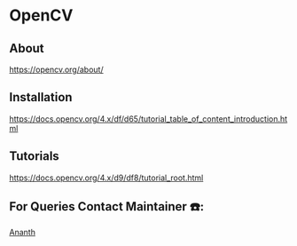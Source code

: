 # OpenCV

## About
https://opencv.org/about/

## Installation
https://docs.opencv.org/4.x/df/d65/tutorial_table_of_content_introduction.html

## Tutorials
https://docs.opencv.org/4.x/d9/df8/tutorial_root.html

## For Queries Contact Maintainer ☎️: 
[Ananth](https://wa.me/<+919489827766>)
